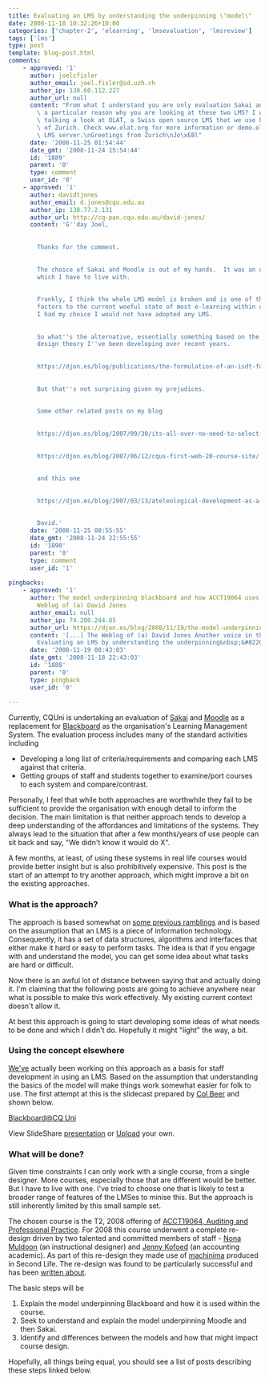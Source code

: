 ```yaml
---
title: Evaluating an LMS by understanding the underpinning \"model\"
date: 2008-11-18 10:32:26+10:00
categories: ['chapter-2', 'elearning', 'lmsevaluation', 'lmsreview']
tags: ['lms']
type: post
template: blog-post.html
comments:
    - approved: '1'
      author: joelcfisler
      author_email: joel.fisler@id.uzh.ch
      author_ip: 130.60.112.227
      author_url: null
      content: "From what I understand you are only evaluation Sakai and Moodle. Is there\
        \ a particular reason why you are looking at these two LMS? I would consider also\
        \ talking a look at OLAT, a Swiss open source LMS that we use here at the University\
        \ of Zurich. Check www.olat.org for more information or demo.olat.org for a demo\
        \ LMS server.\nGreetings from Zurich\nJo\xEBl"
      date: '2008-11-25 01:54:44'
      date_gmt: '2008-11-24 15:54:44'
      id: '1889'
      parent: '0'
      type: comment
      user_id: '0'
    - approved: '1'
      author: davidtjones
      author_email: d.jones@cqu.edu.au
      author_ip: 138.77.2.131
      author_url: http://cq-pan.cqu.edu.au/david-jones/
      content: 'G''day Joel,
    
    
        Thanks for the comment.
    
    
        The choice of Sakai and Moodle is out of my hands.  It was an organisational decision
        which I have to live with.
    
    
        Frankly, I think the whole LMS model is broken and is one of the contributing
        factors to the current woeful state of most e-learning within universities.  If
        I had my choice I would not have adopted any LMS.
    
    
        So what''s the alternative, essentially something based on the information systems
        design theory I''ve been developing over recent years.
    
    
        https://djon.es/blog/publications/the-formulation-of-an-isdt-for-e-learning/
    
    
        But that''s not surprising given my prejudices.
    
    
        Some other related posts on my blog
    
    
        https://djon.es/blog/2007/09/30/its-all-over-no-need-to-select-an-lms/
    
    
        https://djon.es/blog/2007/06/12/cqus-first-web-20-course-site/
    
    
        and this one
    
    
        https://djon.es/blog/2007/03/13/ateleological-development-as-a-better-way-to-develop-university-e-learning-systems/
    
    
        David.'
      date: '2008-11-25 08:55:55'
      date_gmt: '2008-11-24 22:55:55'
      id: '1890'
      parent: '0'
      type: comment
      user_id: '1'
    
pingbacks:
    - approved: '1'
      author: The model underpinning blackboard and how ACCT19064 uses it &laquo; The
        Weblog of (a) David Jones
      author_email: null
      author_ip: 74.200.244.85
      author_url: https://djon.es/blog/2008/11/19/the-model-underpinning-blackboard-and-how-acct19064-uses-it/
      content: '[...] The Weblog of (a) David Jones Another voice in the blogosphere    &laquo;
        Evaluating an LMS by understanding the underpinning&nbsp;&#8220;model&#8221; [...]'
      date: '2008-11-19 08:43:03'
      date_gmt: '2008-11-18 22:43:03'
      id: '1888'
      parent: '0'
      type: pingback
      user_id: '0'
    
---
```

Currently, CQUni is undertaking an evaluation of [Sakai](http://sakaiproject.org/portal) and [Moodle](http://moodle.org/) as a replacement for [Blackboard](http://blackboard.com/us/index.bbb) as the organisation's Learning Management System. The evaluation process includes many of the standard activities including

- Developing a long list of criteria/requirements and comparing each LMS against that criteria.
- Getting groups of staff and students together to examine/port courses to each system and compare/contrast.

Personally, I feel that while both approaches are worthwhile they fail to be sufficient to provide the organisation with enough detail to inform the decision. The main limitation is that neither approach tends to develop a deep understanding of the affordances and limitations of the systems. They always lead to the situation that after a few months/years of use people can sit back and say, "We didn't know it would do X".

A few months, at least, of using these systems in real life courses would provide better insight but is also prohibitively expensive. This post is the start of an attempt to try another approach, which might improve a bit on the existing approaches.

### What is the approach?

The approach is based somewhat on [some previous ramblings](/blog2/2008/11/17/the-dissonance-gap-in-systems-and-lms-evaluations/) and is based on the assumption that an LMS is a piece of information technology. Consequently, it has a set of data structures, algorithms and interfaces that either make it hard or easy to perform tasks. The idea is that if you engage with and understand the model, you can get some idea about what tasks are hard or difficult.

Now there is an awful lot of distance between saying that and actually doing it. I'm claiming that the following posts are going to achieve anywhere near what is possible to make this work effectively. My existing current context doesn't allow it.

At best this approach is going to start developing some ideas of what needs to be done and which I didn't do. Hopefully it might "light" the way, a bit.

### Using the concept elsewhere

[We've](http://cddu.cqu.edu.au/) actually been working on this approach as a basis for staff development in using an LMS. Based on the assumption that understanding the basics of the model will make things work somewhat easier for folk to use. The first attempt at this is the slidecast prepared by [Col Beer](http://cddu.cqu.edu.au/index.php/Colin_Beer) and shown below.

[Blackboard@CQ Uni](http://www.slideshare.net/colinwbeer/blackboardcq-uni-presentation?type=powerpoint "Blackboard@CQ Uni")

View SlideShare [presentation](http://www.slideshare.net/colinwbeer/blackboardcq-uni-presentation?type=powerpoint "View Blackboard@CQ Uni on SlideShare") or [Upload](http://www.slideshare.net/upload?type=powerpoint) your own.

### What will be done?

Given time constraints I can only work with a single course, from a single designer. More courses, especially those that are different would be better. But I have to live with one. I've tried to choose one that is likely to test a broader range of features of the LMSes to minise this. But the approach is still inherently limited by this small sample set.

The chosen course is the T2, 2008 offering of [ACCT19064, Auditing and Professional Practice](http://handbook.cqu.edu.au/Handbook/course.jsp?courseid=61458). For 2008 this course underwent a complete re-design driven by two talented and committed members of staff - [Nona Muldoon](http://dtls.cqu.edu.au/FCWViewer/staff.do?site=4&sid=MULDOONN) (an instructional designer) and [Jenny Kofoed](http://fbi.cqu.edu.au/FCWViewer/staff.do?site=1&sid=KOFOEDJ) (an accounting academic). As part of this re-design they made use of [machinima](http://cddu.cqu.edu.au/index.php/ACCT19064_Machinima_Project) produced in Second Life. The re-design was found to be particularly successful and has been [written about](http://cddu.cqu.edu.au/images/e/ec/Machinima.pdf).

The basic steps will be

1. Explain the model underpinning Blackboard and how it is used within the course.
2. Seek to understand and explain the model underpinning Moodle and then Sakai.
3. Identify and differences between the models and how that might impact course design.

Hopefully, all things being equal, you should see a list of posts describing these steps linked below.